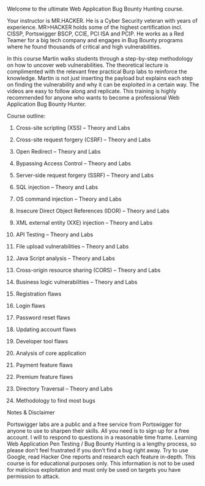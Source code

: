 
Welcome to the ultimate Web Application Bug Bounty Hunting course.

Your instructor is MR.HACKER. He is a Cyber Security veteran with years of experience. MR>HACKER holds some of the highest certification incl. CISSP, Portswigger BSCP, CCIE, PCI ISA and PCIP. He works as a Red Teamer for a big tech company and engages in Bug Bounty programs where he found thousands of critical and high vulnerabilities.

In this course Martin walks students through a step-by-step methodology on how to uncover web vulnerabilities. The theoretical lecture is complimented with the relevant free practical Burp labs to reinforce the knowledge. Martin is not just inserting the payload but explains each step on finding the vulnerability and why it can be exploited in a certain way. The videos are easy to follow along and replicate. This training is highly recommended for anyone who wants to become a professional Web Application Bug Bounty Hunter.

Course outline:

1. Cross-site scripting (XSS) – Theory and Labs

2. Cross-site request forgery (CSRF) – Theory and Labs

3. Open Redirect – Theory and Labs

4. Bypassing Access Control – Theory and Labs

5. Server-side request forgery (SSRF) – Theory and Labs

6. SQL injection – Theory and Labs

7. OS command injection – Theory and Labs

8. Insecure Direct Object References (IDOR) – Theory and Labs

9. XML external entity (XXE) injection – Theory and Labs

10. API Testing – Theory and Labs

11. File upload vulnerabilities – Theory and Labs

12. Java Script analysis – Theory and Labs

13. Cross-origin resource sharing (CORS) – Theory and Labs

14. Business logic vulnerabilities – Theory and Labs

15. Registration flaws

16. Login flaws

17. Password reset flaws

18. Updating account flaws

19. Developer tool flaws

20. Analysis of core application

21. Payment feature flaws

22. Premium feature flaws

23. Directory Traversal – Theory and Labs

24. Methodology to find most bugs

Notes & Disclaimer

Portswigger labs are a public and a free service from Portswigger for anyone to use to sharpen their skills. All you need is to sign up for a free account. I will to respond to questions in a reasonable time frame. Learning Web Application Pen Testing / Bug Bounty Hunting is a lengthy process, so please don’t feel frustrated if you don’t find a bug right away. Try to use Google, read Hacker One reports and research each feature in-depth. This course is for educational purposes only. This information is not to be used for malicious exploitation and must only be used on targets you have permission to attack.
